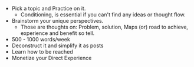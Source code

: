 - Pick a topic and Practice on it.
	- Conditioning, is essential if you can't find any ideas or thought flow.
- Brainstorm your unique perspectives.
	- Those are thoughts on: Problem, solution, Maps (or) road to achieve, experience and benefit so tell.
- 500 - 1000 words/week
- Deconstruct it and simplify it as posts
- Learn how to be reached
- Monetize your Direct Experience